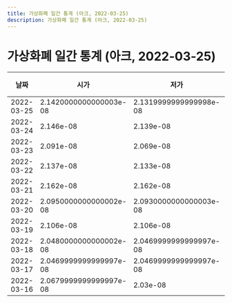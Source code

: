 ```yaml
---
title: 가상화폐 일간 통계 (아크, 2022-03-25)
description: 가상화폐 일간 통계 (아크, 2022-03-25)
---
```


가상화폐 일간 통계 (아크, 2022-03-25)
===

|날짜|시가|저가|고가|종가|비고|
|--|--|--|--|--|--|
|2022-03-25|2.1420000000000003e-08|2.1319999999999998e-08|2.173e-08|2.1319999999999998e-08|    |
|2022-03-24|2.146e-08|2.139e-08|2.168e-08|2.139e-08|    |
|2022-03-23|2.091e-08|2.069e-08|2.171e-08|2.171e-08|    |
|2022-03-22|2.137e-08|2.133e-08|2.187e-08|2.187e-08|    |
|2022-03-21|2.162e-08|2.162e-08|2.1630000000000002e-08|2.1630000000000002e-08|    |
|2022-03-20|2.0950000000000002e-08|2.0930000000000003e-08|2.0950000000000002e-08|2.0930000000000003e-08|    |
|2022-03-19|2.106e-08|2.106e-08|2.1339999999999998e-08|2.122e-08|    |
|2022-03-18|2.0480000000000002e-08|2.0469999999999997e-08|2.052e-08|2.0469999999999997e-08|    |
|2022-03-17|2.0469999999999997e-08|2.0469999999999997e-08|2.0469999999999997e-08|2.0469999999999997e-08|    |
|2022-03-16|2.0679999999999997e-08|2.03e-08|2.0679999999999997e-08|2.0469999999999997e-08|    |
